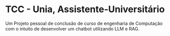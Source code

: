 # TCC - Unia, Assistente-Universitário

Um Projeto pessoal de conclusão de curso de engenharia de Computação com o intuito de desenvolver um chatbot utilizando LLM e RAG. 
